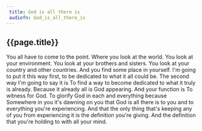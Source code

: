 ```yaml
---
 title: God is all there is
 audiofn: God_is_all_there_is
---
```


## {{page.title}}

You all have to come to the point. Where you look at the world. You look
at your environment. You look at your brothers and sisters. You look at
your country and other countries. And you find some place in yourself.
I'm going to put it this way first, to be dedicated to what it all could
be. The second way I'm going to say it is To find a way to become
dedicated to what it truly is already. Because it already all is God
appearing. And your function is To witness for God. To glorify God in
each and everything because Somewhere in you it's dawning on you that
God is all there is to you and to everything you're experiencing. And
that the only thing that's keeping any of you from experiencing it is
the definition you're giving. And the definition that you're holding to
with all your mind.

